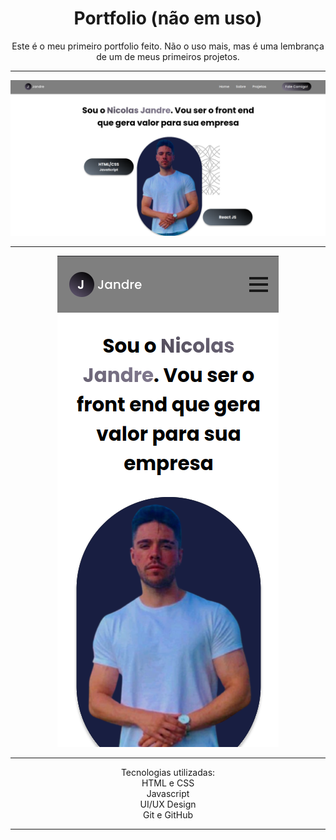 <h1 align="center">Portfolio (não em uso)</h1>



<p align="center">Este é o meu primeiro portfolio feito. Não o uso mais, mas é uma lembrança de um de meus primeiros projetos.

<br>
<hr>
<p align="center"><img src="./.github/preview-wide.png" alt="Preview do projeto Portfolio"></p>
<hr>
<p align="center"><img src="./.github/preview-mobile.png" alt="Preview do projeto Portfolio"></p>
<hr>
<p align="center">Tecnologias utilizadas:
<br>HTML e CSS
<br>Javascript
<br>UI/UX Design
<br>Git e GitHub</p>
<hr>